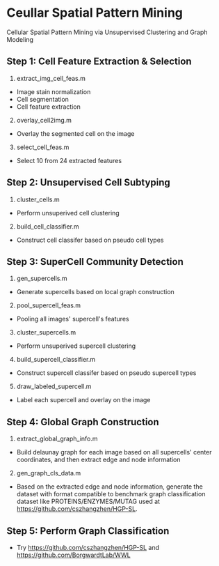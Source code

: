 # Ceullar Spatial Pattern Mining
Cellular Spatial Pattern Mining via Unsupervised Clustering and Graph Modeling

## Step 1: Cell Feature Extraction & Selection
1. extract_img_cell_feas.m
- Image stain normalization
- Cell segmentation
- Cell feature extraction
2. overlay_cell2img.m
- Overlay the segmented cell on the image
3. select_cell_feas.m
- Select 10 from 24 extracted features

## Step 2: Unsupervised Cell Subtyping
1. cluster_cells.m
- Perform unsuperived cell clustering
2. build_cell_classifier.m
- Construct cell classifer based on pseudo cell types

## Step 3: SuperCell Community Detection
1. gen_supercells.m
- Generate supercells based on local graph construction
2. pool_supercell_feas.m
- Pooling all images' supercell's features
3. cluster_supercells.m
- Perform unsuperived supercell clustering
4. build_supercell_classifier.m
- Construct supercell classifer based on pseudo supercell types
5. draw_labeled_supercell.m
- Label each supercell and overlay on the image

## Step 4: Global Graph Construction
1. extract_global_graph_info.m
- Build delaunay graph for each image based on all supercells' center 
coordinates, and then extract edge and node information
2. gen_graph_cls_data.m
- Based on the extracted edge and node information, generate the dataset with
format compatible to benchmark graph classification dataset like 
PROTEINS/ENZYMES/MUTAG used at https://github.com/cszhangzhen/HGP-SL. 

## Step 5: Perform Graph Classification
- Try https://github.com/cszhangzhen/HGP-SL and https://github.com/BorgwardtLab/WWL

